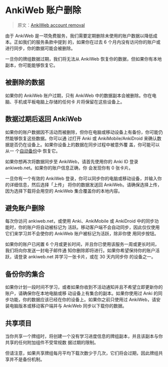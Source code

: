 # AnkiWeb 账户删除

> 原文：[AnkiWeb account removal](https://faqs.ankiweb.net/ankiweb-account-removal.html)

由于 AnkiWeb 是一项免费服务，我们需要定期删除未使用的账户数据以降低成本。正如我们的服务条款中提到
的，如果你在过去 6 个月内没有访问你的账户或进行同步，你的数据可能会被删除。

一旦你的牌组数据过期，我们将无法从 AnkiWeb 恢复你的数据，但如果你有本地副本，你可能能够恢复它。

## 被删除的数据

如果你的 AnkiWeb 账户过期，只有 AnkiWeb 中的数据副本会被删除。你在电脑、手机或平板电脑上存储的任何卡
片将保留在这些设备上。

## 数据过期后返回 AnkiWeb

如果你的账户数据因不活动而被删除，但你在电脑或移动设备上有备份，你可能仍然能够恢复这些数据。你可以通
过打开 Anki 或 AnkiMobile/AnkiDroid 来确认数据是否仍在设备上。如果你设备上的数据在同步过程中被意外覆
盖，你可能可以从一
个[自动备份](https://open-spaced-repetition.github.io/anki-faqs-zh-CN/restoring-an-automatic-backup-recovering-from-data-loss.html)中
恢复它。

如果你想再次将数据同步至 AnkiWeb，请首先使用你的 Anki ID 登录 ankiweb.net。如果你的账户信息正确，你
会发现你有 0 张卡片。

一旦你有一个有效的 AnkiWeb 登录，你可以同步你的电脑或移动设备，并输入你的详细信息，然后选择「上传」
将你的数据发送回 AnkiWeb。请确保选择上传，因为选择下载将会用空的 AnkiWeb 集合覆盖你的本地内容。

## 避免账户删除

每次你访问 ankiweb.net，或使用 Anki、AnkiMobile 或 AnkiDroid 中的同步功能时，你的账户将自动被标记为
活跃。移动客户端不会自动同步，因此仅仅使用它们来学习并不会使你的 AnkiWeb 账户被标记为活跃，除非你使
用同步按钮。

如果你的账户已闲置 6 个月或更长时间，并且你已使用该服务一周或更长时间，我们将向你发送一封电子邮件通
知你删除即将进行。如果你希望保持你的账户活跃，请登录 ankiweb.net 并学习一张卡片，或在 30 天内同步你
的设备之一。

## 备份你的集合

如果你计划一段时间不学习，或者如果你收到不活动通知并且不希望立即更新你的账户，请确保你在本地电脑或移
动设备上有集合的副本。如果你使用过 Anki 的同步功能，你的数据应该已经在你的设备上。如果你之前只使用过
AnkiWeb，请安装电脑版本或移动客户端并与 AnkiWeb 同步以下载你的数据。

## 共享项目

当你共享一个牌组时，将创建一个没有学习进度信息的牌组副本，并且该副本与你共享的任何附加组件不受常规数
据过期的限制。

但请注意，如果共享牌组每月平均下载次数少于几次，它们将会过期，因此牌组共享并不是备份机制。
